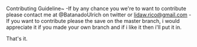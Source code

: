 Contributing Guideline~
  -If by any chance you we're to want to contribute please contact me at @BatanadoUlrich on twitter or lidaw.rico@gmail.com
  -If you want to contribute please the save on the master branch, i would appreciate it if you made your own branch and if i like it then i'll put it in. 











That's it.
